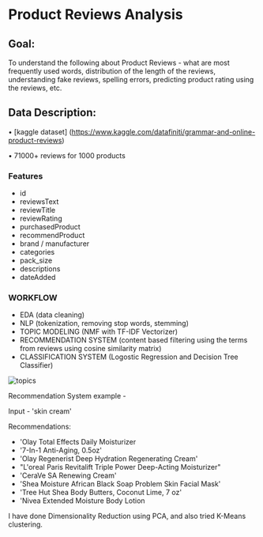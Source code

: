 # Product Reviews Analysis

## Goal:
To understand the following about Product Reviews - what are most frequently used words, distribution of the length of the reviews, understanding fake reviews, spelling errors, predicting product rating using the reviews, etc. 

## Data Description:

• [kaggle dataset] (https://www.kaggle.com/datafiniti/grammar-and-online-product-reviews)

• 71000+ reviews for 1000 products

### Features

* id
* reviewsText
* reviewTitle
* reviewRating
* purchasedProduct
* recommendProduct
* brand	/ manufacturer
* categories
* pack_size
* descriptions
* dateAdded

### WORKFLOW

* EDA (data cleaning) 
* NLP (tokenization, removing stop words, stemming)
* TOPIC MODELING (NMF with TF-IDF Vectorizer)
* RECOMMENDATION SYSTEM (content based filtering using the terms from reviews using cosine similarity matrix)
* CLASSIFICATION SYSTEM (Logostic Regression and Decision Tree Classifier)

![topics](https://github.com/chetana-vyas/Unsupervised_Learning/blob/main/images/Topic_Interpretations.PNG)

Recommendation System example - 

Input - 'skin cream'

Recommendations: 
* 'Olay Total Effects Daily Moisturizer
* '7-In-1 Anti-Aging, 0.5oz'
* 'Olay Regenerist Deep Hydration Regenerating Cream'
* "L'oreal Paris Revitalift Triple Power Deep-Acting Moisturizer"
* 'CeraVe SA Renewing Cream'
* 'Shea Moisture African Black Soap Problem Skin Facial Mask'
* 'Tree Hut Shea Body Butters, Coconut Lime, 7 oz'
* 'Nivea Extended Moisture Body Lotion

I have done Dimensionality Reduction using PCA, and also tried K-Means clustering.
